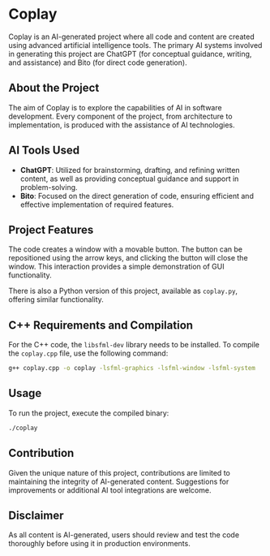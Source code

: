 
# Coplay

Coplay is an AI-generated project where all code and content are created using advanced artificial intelligence tools. The primary AI systems involved in generating this project are ChatGPT (for conceptual guidance, writing, and assistance) and Bito (for direct code generation).

## About the Project

The aim of Coplay is to explore the capabilities of AI in software development. Every component of the project, from architecture to implementation, is produced with the assistance of AI technologies.

## AI Tools Used

- **ChatGPT**: Utilized for brainstorming, drafting, and refining written content, as well as providing conceptual guidance and support in problem-solving.
- **Bito**: Focused on the direct generation of code, ensuring efficient and effective implementation of required features.

## Project Features

The code creates a window with a movable button. The button can be repositioned using the arrow keys, and clicking the button will close the window. This interaction provides a simple demonstration of GUI functionality.

There is also a Python version of this project, available as `coplay.py`, offering similar functionality.


## C++ Requirements and Compilation

For the C++ code, the `libsfml-dev` library needs to be installed. To compile the `coplay.cpp` file, use the following command:

```bash
g++ coplay.cpp -o coplay -lsfml-graphics -lsfml-window -lsfml-system
```

## Usage

To run the project, execute the compiled binary:

```bash
./coplay
```

## Contribution

Given the unique nature of this project, contributions are limited to maintaining the integrity of AI-generated content. Suggestions for improvements or additional AI tool integrations are welcome.

## Disclaimer

As all content is AI-generated, users should review and test the code thoroughly before using it in production environments.

